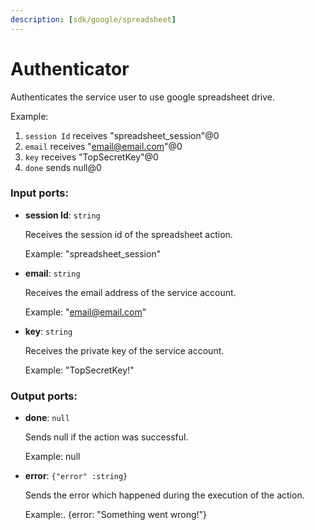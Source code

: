 ```yaml
---
description: [sdk/google/spreadsheet]
---
```


# Authenticator

Authenticates the service user to use google spreadsheet drive.

Example:
1. `session Id` receives "spreadsheet_session"@0 
2. `email` receives  "email@email.com"@0
3. `key` receives "TopSecretKey"@0
4. `done` sends null@0 

### Input ports:

* __session Id__: `string`

    Receives the session id of the spreadsheet action.
    
    Example: 
    "spreadsheet_session"


* __email__: `string`

    Receives the email address of the service account.
    
    Example: 
    "email@email.com"


* __key__: `string`

    Receives the private key of the service account.
    
    Example: 
    "TopSecretKey!"

### Output ports:

* __done__: `null`

    Sends null if the action was successful.
    
    Example:
    null


* __error__: `{"error" :string}`

    Sends the error which happened during the execution of the action.
    
    Example:.
    {error: "Something went wrong!"}

